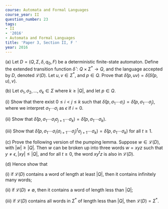 ```yaml
---
course: Automata and Formal Languages
course_year: II
question_number: 23
tags:
- II
- '2016'
- Automata and Formal Languages
title: 'Paper 3, Section II, F '
year: 2016
---
```




(a) Let $D=\left(Q, \Sigma, \delta, q_{0}, F\right)$ be a deterministic finite-state automaton. Define the extended transition function $\hat{\delta}: Q \times \Sigma^{*} \rightarrow Q$, and the language accepted by $D$, denoted $\mathcal{L}(D)$. Let $u, v \in \Sigma^{*}$, and $p \in Q$. Prove that $\hat{\delta}(p, u v)=\hat{\delta}(\hat{\delta}(p, u), v)$.

(b) Let $\sigma_{1}, \sigma_{2}, \ldots, \sigma_{k} \in \Sigma$ where $k \geqslant|Q|$, and let $p \in Q$.

(i) Show that there exist $0 \leqslant i<j \leqslant k$ such that $\hat{\delta}\left(p, \sigma_{1} \cdots \sigma_{i}\right)=\hat{\delta}\left(p, \sigma_{1} \cdots \sigma_{j}\right)$, where we interpret $\sigma_{1} \cdots \sigma_{i}$ as $\epsilon$ if $i=0$.

(ii) Show that $\hat{\delta}\left(p, \sigma_{1} \cdots \sigma_{i} \sigma_{j+1} \cdots \sigma_{k}\right)=\hat{\delta}\left(p, \sigma_{1} \cdots \sigma_{k}\right)$.

(iii) Show that $\hat{\delta}\left(p, \sigma_{1} \cdots \sigma_{i}\left(\sigma_{i+1} \cdots \sigma_{j}\right)^{t} \sigma_{j+1} \cdots \sigma_{k}\right)=\hat{\delta}\left(p, \sigma_{1} \cdots \sigma_{k}\right)$ for all $t \geqslant 1$.

(c) Prove the following version of the pumping lemma. Suppose $w \in \mathcal{L}(D)$, with $|w| \geqslant|Q|$. Then $w$ can be broken up into three words $w=x y z$ such that $y \neq \epsilon,|x y| \leqslant|Q|$, and for all $t \geqslant 0$, the word $x y^{t} z$ is also in $\mathcal{L}(D)$.

(d) Hence show that

(i) if $\mathcal{L}(D)$ contains a word of length at least $|Q|$, then it contains infinitely many words;

(ii) if $\mathcal{L}(D) \neq \emptyset$, then it contains a word of length less than $|Q|$;

(iii) if $\mathcal{L}(D)$ contains all words in $\Sigma^{*}$ of length less than $|Q|$, then $\mathcal{L}(D)=\Sigma^{*}$.